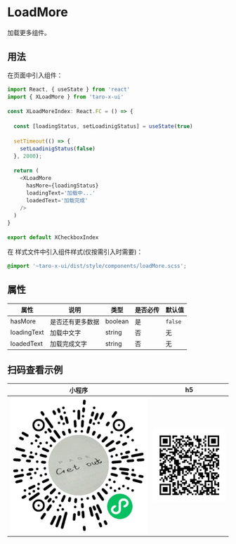 # LoadMore

加载更多组件。

## 用法

在页面中引入组件：

```js
import React, { useState } from 'react'
import { XLoadMore } from 'taro-x-ui'

const XLoadMoreIndex: React.FC = () => {

  const [loadingStatus, setLoadinigStatus] = useState(true)

  setTimeout(() => {
    setLoadinigStatus(false)
  }, 2000);
  
  return (
    <XLoadMore 
      hasMore={loadingStatus} 
      loadingText='加载中...' 
      loadedText='加载完成' 
    />
  )
}

export default XCheckboxIndex
```

在 样式文件中引入组件样式(仅按需引入时需要)：

```css
@import '~taro-x-ui/dist/style/components/loadMore.scss';
```

## 属性

| 属性        | 说明             | 类型    | 是否必传 | 默认值  |
|-------------|------------------|---------|----------|---------|
| hasMore     | 是否还有更多数据 | boolean | 是       | `false` |
| loadingText | 加载中文字       | string  | 否       | 无      |
| loadedText  | 加载完成文字     | string  | 否       | 无      |

## 扫码查看示例

| 小程序                                          | h5                                          |
|-------------------------------------------------|---------------------------------------------|
| ![小程序](./_media/qrcode_pages_home_index.png) | ![h5](./_media/qrcode_demo_h5_loadMore.png) |
